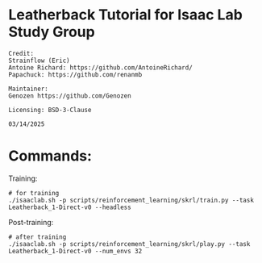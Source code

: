 # Leatherback Tutorial for Isaac Lab Study Group
```
Credit: 
Strainflow (Eric)
Antoine Richard: https://github.com/AntoineRichard/
Papachuck: https://github.com/renanmb

Maintainer:
Genozen https://github.com/Genozen

Licensing: BSD-3-Clause

03/14/2025
```


# Commands:
Training:
```
# for training
./isaaclab.sh -p scripts/reinforcement_learning/skrl/train.py --task Leatherback_1-Direct-v0 --headless
```
Post-training:
```
# after training
./isaaclab.sh -p scripts/reinforcement_learning/skrl/play.py --task Leatherback_1-Direct-v0 --num_envs 32
```


